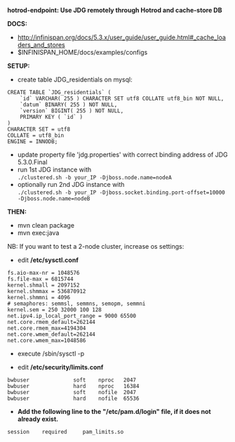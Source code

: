 **hotrod-endpoint: Use JDG remotely through Hotrod and cache-store DB**

**DOCS:**  
- http://infinispan.org/docs/5.3.x/user_guide/user_guide.html#_cache_loaders_and_stores  
- $INFINISPAN_HOME/docs/examples/configs

**SETUP:**

- create table JDG_residentials on mysql:  
```
CREATE TABLE `JDG_residentials` ( 
    `id` VARCHAR( 255 ) CHARACTER SET utf8 COLLATE utf8_bin NOT NULL, 
    `datum` BINARY( 255 ) NOT NULL, 
    `version` BIGINT( 255 ) NOT NULL,
    PRIMARY KEY ( `id` )
)
CHARACTER SET = utf8
COLLATE = utf8_bin
ENGINE = INNODB;
```

- update property file 'jdg.properties' with correct binding address of JDG 5.3.0.Final
- run 1st JDG instance with  
```./clustered.sh -b your_IP -Djboss.node.name=nodeA```  
- optionally run 2nd JDG instance with  
```./clustered.sh -b your_IP -Djboss.socket.binding.port-offset=10000 -Djboss.node.name=nodeB```  


**THEN:**

- mvn clean package
- mvn exec:java


NB: If you want to test a 2-node cluster, increase os settings:

- edit **/etc/sysctl.conf**  
```  
fs.aio-max-nr = 1048576  
fs.file-max = 6815744  
kernel.shmall = 2097152  
kernel.shmmax = 536870912  
kernel.shmmni = 4096  
# semaphores: semmsl, semmns, semopm, semmni  
kernel.sem = 250 32000 100 128  
net.ipv4.ip_local_port_range = 9000 65500  
net.core.rmem_default=262144  
net.core.rmem_max=4194304  
net.core.wmem_default=262144  
net.core.wmem_max=1048586  
```  
- execute /sbin/sysctl -p  

- edit **/etc/security/limits.conf**  
```
bwbuser              soft    nproc   2047  
bwbuser              hard    nproc   16384  
bwbuser              soft    nofile  2047  
bwbuser              hard    nofile  65536  
```
  
- **Add the following line to the "/etc/pam.d/login" file, if it does not already exist.**  
```
session    required     pam_limits.so
```
